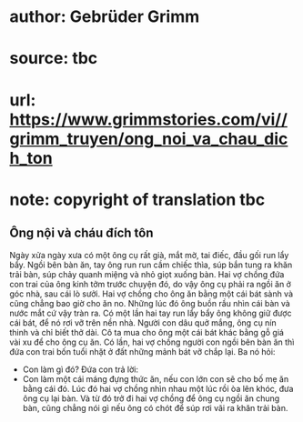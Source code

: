 # author: Gebrüder Grimm
# source: tbc
# url: https://www.grimmstories.com/vi//grimm_truyen/ong_noi_va_chau_dich_ton
# note: copyright of translation tbc

## Ông nội và cháu đích tôn 

Ngày xửa ngày xưa có một ông cụ rất già, mắt mờ, tai điếc, đầu gối run
lẩy bẩy. Ngồi bên bàn ăn, tay ông run run cầm chiếc thìa, súp bắn tung
ra khăn trải bàn, súp chảy quanh miệng và nhỏ giọt xuống bàn. Hai vợ
chồng đứa con trai của ông kinh tởm trước chuyện đó, do vậy ông cụ phải
ra ngồi ăn ở góc nhà, sau cái lò sưởi. Hai vợ chồng cho ông ăn bằng một
cái bát sành và cũng chẳng bao giờ cho ăn no. Những lúc đó ông buồn rầu
nhìn cái bàn và nước mắt cứ vậy tràn ra.
Có một lần hai tay run lẩy bẩy ông không giữ được cái bát, để nó rơi vỡ
trên nền nhà. Người con dâu quở mắng, ông cụ nín thinh và chỉ biết thở
dài. Cô ta mua cho ông một cái bát khác bằng gỗ giá vài xu để cho ông cụ
ăn. Có lần, hai vợ chồng người con ngồi bên bàn ăn thì đứa con trai bốn
tuổi nhặt ở đất những mảnh bát vỡ chắp lại. Ba nó hỏi:
- Con làm gì đó?
Đứa con trả lời:
- Con làm một cái máng đựng thức ăn, nếu con lớn con sẽ cho bố mẹ ăn
bằng cái đó.
Lúc đó hai vợ chồng nhìn nhau một lúc rồi òa lên khóc, đưa ông cụ lại
bàn. Và từ đó trở đi hai vợ chồng để ông cụ ngồi ăn chung bàn, cũng
chẳng nói gì nếu ông có chót để súp rơi vãi ra khăn trải bàn.
